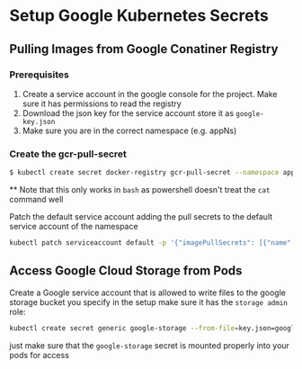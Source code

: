 # Setup Google Kubernetes Secrets

## Pulling Images from Google Conatiner Registry

### Prerequisites
1. Create a service account in the google console for the project. Make sure it has permissions to read the registry
2. Download the json key for the service account store it as `google-key.json`
3. Make sure you are in the correct namespace (e.g. appNs)

### Create the gcr-pull-secret

```bash
$ kubectl create secret docker-registry gcr-pull-secret --namespace appNs --docker-server=eu.gcr.io --docker-username=_json_key --docker-email=youremail@gmail.com --docker-password="$(cat google-key.json)"
```
** Note that this only works in `bash` as powershell doesn't treat the `cat` command well


Patch the default service account adding the pull secrets to the default service account of the namespace

```bash
kubectl patch serviceaccount default -p '{"imagePullSecrets": [{"name": "gcr-pull-secret"}]}'
```
## Access Google Cloud Storage from Pods
Create a Google service account that is allowed to write files to the google storage bucket you specify in the setup make sure it has the `storage admin` role:

```bash
kubectl create secret generic google-storage --from-file=key.json=google-storage-sa-key.json
```

just make sure that the `google-storage` secret is mounted properly into your pods for access
